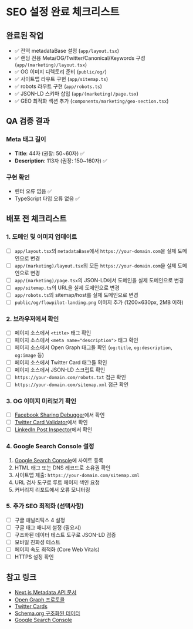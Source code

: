 # SEO 설정 완료 체크리스트

## 완료된 작업

- ✅ 전역 metadataBase 설정 (`app/layout.tsx`)
- ✅ 랜딩 전용 Meta/OG/Twitter/Canonical/Keywords 구성 (`app/(marketing)/layout.tsx`)
- ✅ OG 이미지 디렉토리 준비 (`public/og/`)
- ✅ 사이트맵 라우트 구현 (`app/sitemap.ts`)
- ✅ robots 라우트 구현 (`app/robots.ts`)
- ✅ JSON-LD 스키마 삽입 (`app/(marketing)/page.tsx`)
- ✅ GEO 최적화 섹션 추가 (`components/marketing/geo-section.tsx`)

## QA 검증 결과

### Meta 태그 길이
- **Title**: 44자 (권장: 50~60자) ✅
- **Description**: 113자 (권장: 150~160자) ✅

### 구현 확인
- 린터 오류 없음 ✅
- TypeScript 타입 오류 없음 ✅

## 배포 전 체크리스트

### 1. 도메인 및 이미지 업데이트
- [ ] `app/layout.tsx`의 `metadataBase`에서 `https://your-domain.com`을 실제 도메인으로 변경
- [ ] `app/(marketing)/layout.tsx`의 모든 `https://your-domain.com`을 실제 도메인으로 변경
- [ ] `app/(marketing)/page.tsx`의 JSON-LD에서 도메인을 실제 도메인으로 변경
- [ ] `app/sitemap.ts`의 URL을 실제 도메인으로 변경
- [ ] `app/robots.ts`의 sitemap/host를 실제 도메인으로 변경
- [ ] `public/og/flowpilot-landing.png` 이미지 추가 (1200×630px, 2MB 이하)

### 2. 브라우저에서 확인
- [ ] 페이지 소스에서 `<title>` 태그 확인
- [ ] 페이지 소스에서 `<meta name="description">` 태그 확인
- [ ] 페이지 소스에서 Open Graph 태그들 확인 (`og:title`, `og:description`, `og:image` 등)
- [ ] 페이지 소스에서 Twitter Card 태그들 확인
- [ ] 페이지 소스에서 JSON-LD 스크립트 확인
- [ ] `https://your-domain.com/robots.txt` 접근 확인
- [ ] `https://your-domain.com/sitemap.xml` 접근 확인

### 3. OG 이미지 미리보기 확인
- [ ] [Facebook Sharing Debugger](https://developers.facebook.com/tools/debug/)에서 확인
- [ ] [Twitter Card Validator](https://cards-dev.twitter.com/validator)에서 확인
- [ ] [LinkedIn Post Inspector](https://www.linkedin.com/post-inspector/)에서 확인

### 4. Google Search Console 설정
1. [Google Search Console](https://search.google.com/search-console)에 사이트 등록
2. HTML 태그 또는 DNS 레코드로 소유권 확인
3. 사이트맵 제출: `https://your-domain.com/sitemap.xml`
4. URL 검사 도구로 루트 페이지 색인 요청
5. 커버리지 리포트에서 오류 모니터링

### 5. 추가 SEO 최적화 (선택사항)
- [ ] 구글 애널리틱스 4 설정
- [ ] 구글 태그 매니저 설정 (필요시)
- [ ] 구조화된 데이터 테스트 도구로 JSON-LD 검증
- [ ] 모바일 친화성 테스트
- [ ] 페이지 속도 최적화 (Core Web Vitals)
- [ ] HTTPS 설정 확인

## 참고 링크

- [Next.js Metadata API 문서](https://nextjs.org/docs/app/api-reference/functions/generate-metadata)
- [Open Graph 프로토콜](https://ogp.me/)
- [Twitter Cards](https://developer.twitter.com/en/docs/twitter-for-websites/cards/overview/abouts-cards)
- [Schema.org 구조화된 데이터](https://schema.org/)
- [Google Search Console](https://search.google.com/search-console)

